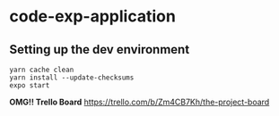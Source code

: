 # code-exp-application

## Setting up the dev environment

```
yarn cache clean
yarn install --update-checksums
expo start
```

**OMG!! Trello Board**
https://trello.com/b/Zm4CB7Kh/the-project-board
